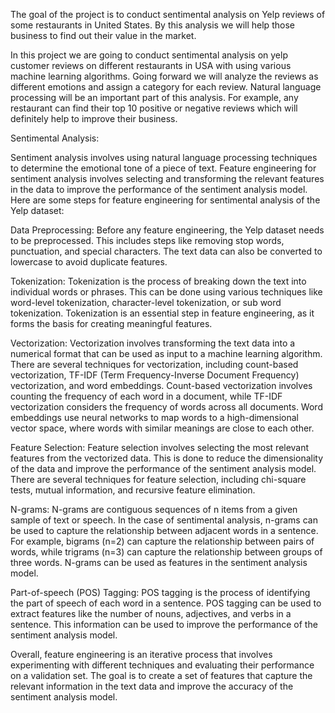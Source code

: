 The goal of the project is to conduct sentimental analysis on Yelp reviews of some
restaurants in United States. By this analysis we will help those business to find out their
value in the market.


In this project we are going to conduct sentimental analysis on yelp customer reviews on
different restaurants in USA with using various machine learning algorithms. Going
forward we will analyze the reviews as different emotions and assign a category for each
review. Natural language processing will be an important part of this analysis. For
example, any restaurant can find their top 10 positive or negative reviews which will
definitely help to improve their business.

Sentimental Analysis:

Sentiment analysis involves using natural language processing techniques to determine the emotional 
tone of a piece of text. Feature engineering for sentiment analysis involves selecting and transforming 
the relevant features in the data to improve the performance of the sentiment analysis model. 
Here are some steps for feature engineering for sentimental analysis of the Yelp dataset:

Data Preprocessing: Before any feature engineering, the Yelp dataset needs to be preprocessed. 
This includes steps like removing stop words, punctuation, and special characters. 
The text data can also be converted to lowercase to avoid duplicate features.

Tokenization: Tokenization is the process of breaking down the text into individual words or phrases. 
This can be done using various techniques like word-level tokenization, character-level tokenization, 
or sub word tokenization. Tokenization is an essential step in feature engineering, as it forms the basis for creating meaningful features.

Vectorization: Vectorization involves transforming the text data into a numerical format that can be 
used as input to a machine learning algorithm. There are several techniques for vectorization, 
including count-based vectorization, TF-IDF (Term Frequency-Inverse Document Frequency) vectorization, 
and word embeddings. Count-based vectorization involves counting the frequency of each word in a 
document, while TF-IDF vectorization considers the frequency of words across all documents. 
Word embeddings use neural networks to map words to a high-dimensional vector space, where 
words with similar meanings are close to each other.

Feature Selection: Feature selection involves selecting the most relevant features from the 
vectorized data. This is done to reduce the dimensionality of the data and improve the performance 
of the sentiment analysis model. There are several techniques for feature selection, 
including chi-square tests, mutual information, and recursive feature elimination.

N-grams: N-grams are contiguous sequences of n items from a given sample of text or speech.
In the case of sentimental analysis, n-grams can be used to capture the relationship between 
adjacent words in a sentence. For example, bigrams (n=2) can capture the relationship 
between pairs of words, while trigrams (n=3) can capture the relationship between groups 
of three words. N-grams can be used as features in the sentiment analysis model.

Part-of-speech (POS) Tagging: POS tagging is the process of identifying the part of speech
of each word in a sentence. POS tagging can be used to extract features like the number of 
nouns, adjectives, and verbs in a sentence. This information can be used to improve the 
performance of the sentiment analysis model.

Overall, feature engineering is an iterative process that involves experimenting with different 
techniques and evaluating their performance on a validation set. The goal is to create a set of 
features that capture the relevant information in the text data and improve the accuracy of the sentiment analysis model.

